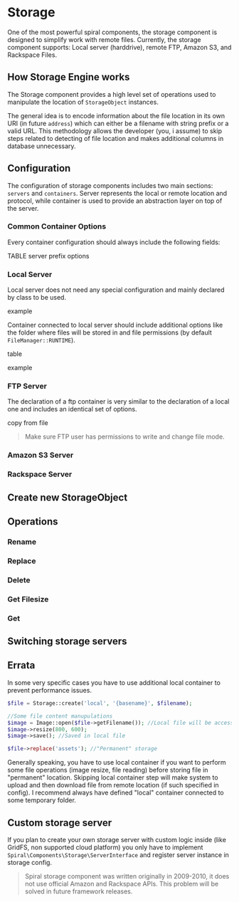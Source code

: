 # Storage
One of the most powerful spiral components, the storage component is designed to simplify work with remote files. Currently, the storage component supports:
Local server (harddrive), remote FTP, Amazon S3, and Rackspace Files.

## How Storage Engine works
The Storage component provides a high level set of operations used to manipulate the location of `StorageObject` instances.

The general idea is to encode information about the file location in its own URI (in future `address`) which can either be a filename with string prefix or a valid URL. This methodology allows the developer (you, i assume) to skip steps related to detecting of file location and makes additional
columns in database unnecessary.

## Configuration
The configuration of storage components includes two main sections: `servers` and `containers`. Server represents the local or remote location and protocol, while container is used to provide an abstraction layer on top of the server.

### Common Container Options
Every container configuration should always include the following fields:

TABLE
server
prefix
options


### Local Server
Local server does not need any special configuration and mainly declared by class to be used.

example

Container connected to local server should include additional options like the folder where files will be stored in and file permissions (by default `FileManager::RUNTIME`).

table

example

### FTP Server

The declaration of a ftp container is very similar to the declaration of a local one and includes an identical set of options.

copy from file 

> Make sure FTP user has permissions to write and change file mode.

### Amazon S3 Server

### Rackspace Server


## Create new StorageObject

## Operations

### Rename

### Replace

### Delete

### Get Filesize

### Get

## Switching storage servers


## Errata
In some very specific cases you have to use additional local container to prevent performance issues. 

```php
$file = Storage::create('local', '{basename}', $filename);

//Some file content manupulations
$image = Image::open($file->getFilename()); //Local file will be accessed
$image->resize(800, 600);
$image->save(); //Saved in local file

$file->replace('assets'); //"Permanent" storage
```

Generally speaking, you have to use local container if you want to perform some file operations (image resize, file reading) before storing file in "permanent" location. Skipping local container step will make system to upload and then download file from remote location (if such specified in config). I recommend always have defined "local" container connected to some temporary folder.

## Custom storage server
If you plan to create your own storage server with custom logic inside (like GridFS, non supported cloud platform) you only have to implement `Spiral\Components\Storage\ServerInterface` and register server instance in storage config.

> Spiral storage component was written originally in 2009-2010, it does not use official Amazon and Rackspace APIs. This problem will be solved in future framework releases. 
